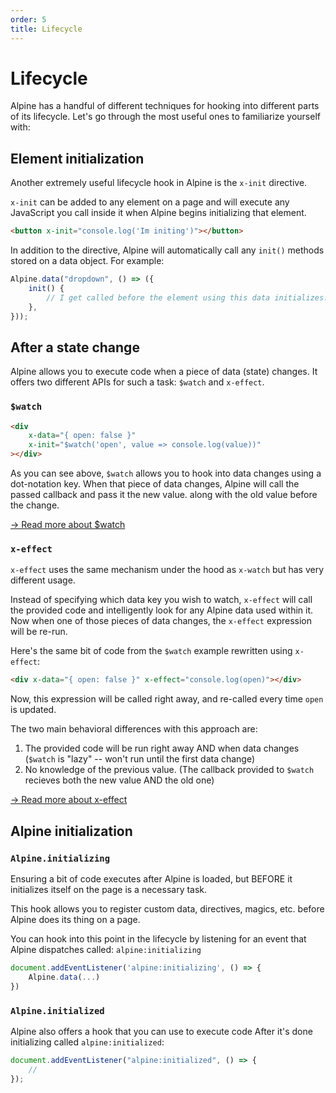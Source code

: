 ```yaml
---
order: 5
title: Lifecycle
---
```


# Lifecycle

Alpine has a handful of different techniques for hooking into different parts of its lifecycle. Let's go through the most useful ones to familiarize yourself with:

<a name="element-initialization"></a>

## Element initialization

Another extremely useful lifecycle hook in Alpine is the `x-init` directive.

`x-init` can be added to any element on a page and will execute any JavaScript you call inside it when Alpine begins initializing that element.

```html
<button x-init="console.log('Im initing')"></button>
```

In addition to the directive, Alpine will automatically call any `init()` methods stored on a data object. For example:

```js
Alpine.data("dropdown", () => ({
    init() {
        // I get called before the element using this data initializes.
    },
}));
```

<a name="after-a-state-change"></a>

## After a state change

Alpine allows you to execute code when a piece of data (state) changes. It offers two different APIs for such a task: `$watch` and `x-effect`.

<a name="watch"></a>

### `$watch`

```html
<div
    x-data="{ open: false }"
    x-init="$watch('open', value => console.log(value))"
></div>
```

As you can see above, `$watch` allows you to hook into data changes using a dot-notation key. When that piece of data changes, Alpine will call the passed callback and pass it the new value. along with the old value before the change.

[→ Read more about $watch](/magics/watch)

<a name="x-effect"></a>

### `x-effect`

`x-effect` uses the same mechanism under the hood as `x-watch` but has very different usage.

Instead of specifying which data key you wish to watch, `x-effect` will call the provided code and intelligently look for any Alpine data used within it. Now when one of those pieces of data changes, the `x-effect` expression will be re-run.

Here's the same bit of code from the `$watch` example rewritten using `x-effect`:

```html
<div x-data="{ open: false }" x-effect="console.log(open)"></div>
```

Now, this expression will be called right away, and re-called every time `open` is updated.

The two main behavioral differences with this approach are:

1. The provided code will be run right away AND when data changes (`$watch` is "lazy" -- won't run until the first data change)
2. No knowledge of the previous value. (The callback provided to `$watch` recieves both the new value AND the old one)

[→ Read more about x-effect](/directives/effect)

<a name="alpine-initialization"></a>

## Alpine initialization

<a name="alpine-initializing"></a>

### `Alpine.initializing`

Ensuring a bit of code executes after Alpine is loaded, but BEFORE it initializes itself on the page is a necessary task.

This hook allows you to register custom data, directives, magics, etc. before Alpine does its thing on a page.

You can hook into this point in the lifecycle by listening for an event that Alpine dispatches called: `alpine:initializing`

```js
document.addEventListener('alpine:initializing', () => {
    Alpine.data(...)
})
```

<a name="alpine-initialized"></a>

### `Alpine.initialized`

Alpine also offers a hook that you can use to execute code After it's done initializing called `alpine:initialized`:

```js
document.addEventListener("alpine:initialized", () => {
    //
});
```
